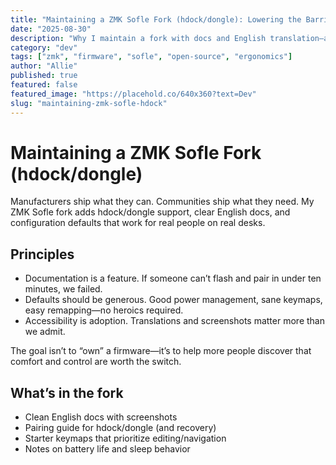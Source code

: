 ```yaml
---
title: "Maintaining a ZMK Sofle Fork (hdock/dongle): Lowering the Barrier for Splits"
date: "2025-08-30"
description: "Why I maintain a fork with docs and English translation—and how small polish unlocks big community wins."
category: "dev"
tags: ["zmk", "firmware", "sofle", "open-source", "ergonomics"]
author: "Allie"
published: true
featured: false
featured_image: "https://placehold.co/640x360?text=Dev"
slug: "maintaining-zmk-sofle-hdock"
---
```


# Maintaining a ZMK Sofle Fork (hdock/dongle)

Manufacturers ship what they can. Communities ship what they need. My ZMK Sofle fork adds hdock/dongle support, clear English docs, and configuration defaults that work for real people on real desks.

## Principles

- Documentation is a feature. If someone can’t flash and pair in under ten minutes, we failed.
- Defaults should be generous. Good power management, sane keymaps, easy remapping—no heroics required.
- Accessibility is adoption. Translations and screenshots matter more than we admit.

The goal isn’t to “own” a firmware—it’s to help more people discover that comfort and control are worth the switch.

## What’s in the fork

- Clean English docs with screenshots
- Pairing guide for hdock/dongle (and recovery)
- Starter keymaps that prioritize editing/navigation
- Notes on battery life and sleep behavior

